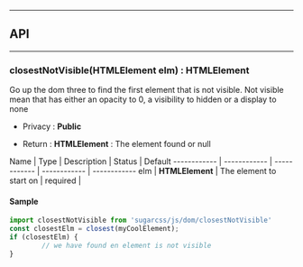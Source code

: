 


-----------------------------
## API
-----------------------------

### closestNotVisible(HTMLElement elm) : HTMLElement
Go up the dom three to find the first element that is not visible.
Not visible mean that has either an opacity to 0, a visibility to hidden or a display to none

- Privacy : **Public**

- Return : **HTMLElement** : The element found or null

Name | Type | Description | Status | Default
------------ | ------------ | ------------ | ------------ | ------------
elm | **HTMLElement** | The element to start on | required | 


#### Sample
```js
import closestNotVisible from 'sugarcss/js/dom/closestNotVisible'
const closestElm = closest(myCoolElement);
if (closestElm) {
		// we have found en element is not visible
}

```


